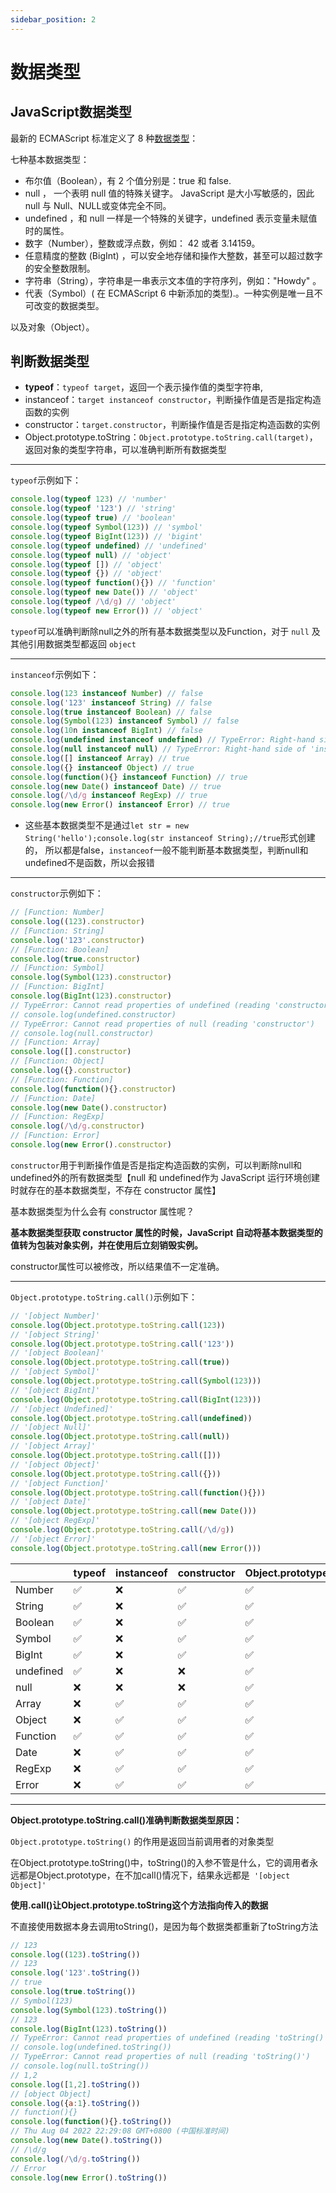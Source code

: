 ```yaml
---
sidebar_position: 2
---
```


# 数据类型

## JavaScript数据类型

最新的 ECMAScript 标准定义了 8 种[数据类型](https://developer.mozilla.org/zh-CN/docs/Web/JavaScript/Guide/Grammar_and_types#%E6%95%B0%E6%8D%AE%E7%BB%93%E6%9E%84%E5%92%8C%E7%B1%BB%E5%9E%8B)：

<!--truncate-->

七种基本数据类型：

* 布尔值（Boolean），有 2 个值分别是：true 和 false.
* null ， 一个表明 null 值的特殊关键字。 JavaScript 是大小写敏感的，因此 null 与 Null、NULL或变体完全不同。
* undefined ，和 null 一样是一个特殊的关键字，undefined 表示变量未赋值时的属性。
* 数字（Number），整数或浮点数，例如： 42 或者 3.14159。
* 任意精度的整数 (BigInt) ，可以安全地存储和操作大整数，甚至可以超过数字的安全整数限制。
* 字符串（String），字符串是一串表示文本值的字符序列，例如："Howdy" 。
* 代表（Symbol）( 在 ECMAScript 6 中新添加的类型).。一种实例是唯一且不可改变的数据类型。

以及对象（Object）。

## 判断数据类型

* **typeof**：`typeof target`，返回一个表示操作值的类型字符串,
* instanceof：`target instanceof constructor`，判断操作值是否是指定构造函数的实例
* constructor：`target.constructor`，判断操作值是否是指定构造函数的实例
* Object.prototype.toString：`Object.prototype.toString.call(target)`，返回对象的类型字符串，可以准确判断所有数据类型

---

`typeof`示例如下：

```js
console.log(typeof 123) // 'number'
console.log(typeof '123') // 'string'
console.log(typeof true) // 'boolean'
console.log(typeof Symbol(123)) // 'symbol'
console.log(typeof BigInt(123)) // 'bigint'
console.log(typeof undefined) // 'undefined'
console.log(typeof null) // 'object'
console.log(typeof []) // 'object'
console.log(typeof {}) // 'object'
console.log(typeof function(){}) // 'function'
console.log(typeof new Date()) // 'object'
console.log(typeof /\d/g) // 'object'
console.log(typeof new Error()) // 'object'
```

`typeof`可以准确判断除null之外的所有基本数据类型以及Function，对于 `null` 及其他引用数据类型都返回 `object`

---

`instanceof`示例如下：

```js
console.log(123 instanceof Number) // false
console.log('123' instanceof String) // false
console.log(true instanceof Boolean) // false
console.log(Symbol(123) instanceof Symbol) // false
console.log(10n instanceof BigInt) // false
console.log(undefined instanceof undefined) // TypeError: Right-hand side of 'instanceof' is not an object
console.log(null instanceof null) // TypeError: Right-hand side of 'instanceof' is not an object
console.log([] instanceof Array) // true
console.log({} instanceof Object) // true
console.log(function(){} instanceof Function) // true
console.log(new Date() instanceof Date) // true
console.log(/\d/g instanceof RegExp) // true
console.log(new Error() instanceof Error) // true
```

* 这些基本数据类型不是通过`let str = new String('hello');console.log(str instanceof String);//true`形式创建的， 所以都是false，`instanceof`一般不能判断基本数据类型，判断null和undefined不是函数，所以会报错

---

`constructor`示例如下：

```js
// [Function: Number]
console.log((123).constructor)
// [Function: String]
console.log('123'.constructor)
// [Function: Boolean]
console.log(true.constructor)
// [Function: Symbol]
console.log(Symbol(123).constructor)
// [Function: BigInt]
console.log(BigInt(123).constructor)
// TypeError: Cannot read properties of undefined (reading 'constructor')
// console.log(undefined.constructor)
// TypeError: Cannot read properties of null (reading 'constructor')
// console.log(null.constructor)
// [Function: Array]
console.log([].constructor)
// [Function: Object]
console.log({}.constructor)
// [Function: Function]
console.log(function(){}.constructor)
// [Function: Date]
console.log(new Date().constructor)
// [Function: RegExp]
console.log(/\d/g.constructor)
// [Function: Error]
console.log(new Error().constructor)
```

`constructor`用于判断操作值是否是指定构造函数的实例，可以判断除null和undefined外的所有数据类型【null 和 undefined作为 JavaScript 运行环境创建时就存在的基本数据类型，不存在 constructor 属性】

基本数据类型为什么会有 constructor 属性呢？

**基本数据类型获取 constructor 属性的时候，JavaScript 自动将基本数据类型的值转为包装对象实例，并在使用后立刻销毁实例。**

constructor属性可以被修改，所以结果值不一定准确。

---

`Object.prototype.toString.call()`示例如下：

```js
// '[object Number]'
console.log(Object.prototype.toString.call(123))
// '[object String]'
console.log(Object.prototype.toString.call('123'))
// '[object Boolean]'
console.log(Object.prototype.toString.call(true))
// '[object Symbol]'
console.log(Object.prototype.toString.call(Symbol(123)))
// '[object BigInt]'
console.log(Object.prototype.toString.call(BigInt(123)))
// '[object Undefined]'
console.log(Object.prototype.toString.call(undefined))
// '[object Null]'
console.log(Object.prototype.toString.call(null))
// '[object Array]'
console.log(Object.prototype.toString.call([]))
// '[object Object]'
console.log(Object.prototype.toString.call({}))
// '[object Function]'
console.log(Object.prototype.toString.call(function(){}))
// '[object Date]'
console.log(Object.prototype.toString.call(new Date()))
// '[object RegExp]'
console.log(Object.prototype.toString.call(/\d/g))
// '[object Error]'
console.log(Object.prototype.toString.call(new Error()))
```

|           | typeof | instanceof | constructor | Object.prototype.toString |
| --------- | ------ | ---------- | ----------- | ------------------------- |
| Number    | ✅      | ❌          | ✅           | ✅                         |
| String    | ✅      | ❌          | ✅           | ✅                         |
| Boolean   | ✅      | ❌          | ✅           | ✅                         |
| Symbol    | ✅      | ❌          | ✅           | ✅                         |
| BigInt    | ✅      | ❌          | ✅           | ✅                         |
| undefined | ✅      | ❌          | ❌           | ✅                         |
| null      | ❌      | ❌          | ❌           | ✅                         |
| Array     | ❌      | ✅          | ✅           | ✅                         |
| Object    | ❌      | ✅          | ✅           | ✅                         |
| Function  | ✅      | ✅          | ✅           | ✅                         |
| Date      | ❌      | ✅          | ✅           | ✅                         |
| RegExp    | ❌      | ✅          | ✅           | ✅                         |
| Error     | ❌      | ✅          | ✅           | ✅                         |

---

**Object.prototype.toString.call()准确判断数据类型原因：**

`Object.prototype.toString()` 的作用是返回当前调用者的对象类型

在Object.prototype.toString()中，toString()的入参不管是什么，它的调用者永远都是Object.prototype，在不加call()情况下，结果永远都是` '[object Object]'`

**使用.call()让Object.prototype.toString这个方法指向传入的数据**

不直接使用数据本身去调用toString()，是因为每个数据类都重新了toString方法

```js
// 123
console.log((123).toString())
// 123
console.log('123'.toString())
// true
console.log(true.toString())
// Symbol(123)
console.log(Symbol(123).toString())
// 123
console.log(BigInt(123).toString())
// TypeError: Cannot read properties of undefined (reading 'toString()')
// console.log(undefined.toString())
// TypeError: Cannot read properties of null (reading 'toString()')
// console.log(null.toString())
// 1,2
console.log([1,2].toString())
// [object Object]
console.log({a:1}.toString())
// function(){}
console.log(function(){}.toString())
// Thu Aug 04 2022 22:29:08 GMT+0800 (中国标准时间)
console.log(new Date().toString())
// /\d/g
console.log(/\d/g.toString())
// Error
console.log(new Error().toString())
```
